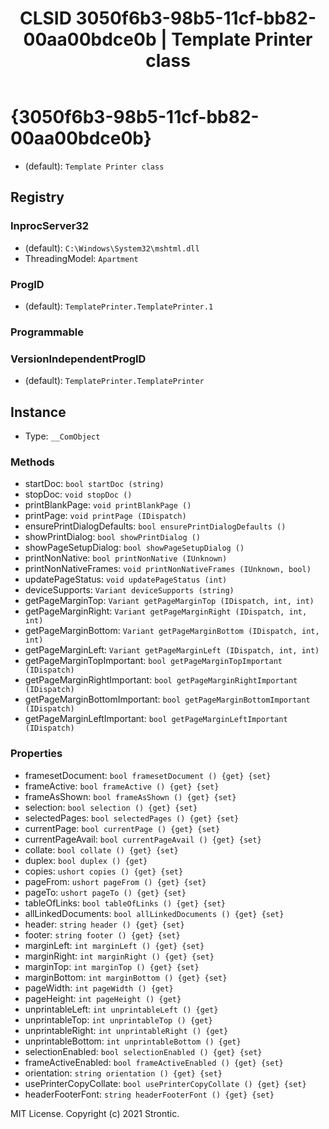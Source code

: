 ﻿---
title: "CLSID 3050f6b3-98b5-11cf-bb82-00aa00bdce0b | Template Printer class"
excerpt: What is COM-Object CLSID 3050f6b3-98b5-11cf-bb82-00aa00bdce0b?
---

# {3050f6b3-98b5-11cf-bb82-00aa00bdce0b}

* (default): `Template Printer class`

## Registry


### InprocServer32

* (default): `C:\Windows\System32\mshtml.dll`
* ThreadingModel: `Apartment`

### ProgID

* (default): `TemplatePrinter.TemplatePrinter.1`

### Programmable


### VersionIndependentProgID

* (default): `TemplatePrinter.TemplatePrinter`

## Instance

* Type: `__ComObject`

### Methods

* startDoc: `bool startDoc (string)`
* stopDoc: `void stopDoc ()`
* printBlankPage: `void printBlankPage ()`
* printPage: `void printPage (IDispatch)`
* ensurePrintDialogDefaults: `bool ensurePrintDialogDefaults ()`
* showPrintDialog: `bool showPrintDialog ()`
* showPageSetupDialog: `bool showPageSetupDialog ()`
* printNonNative: `bool printNonNative (IUnknown)`
* printNonNativeFrames: `void printNonNativeFrames (IUnknown, bool)`
* updatePageStatus: `void updatePageStatus (int)`
* deviceSupports: `Variant deviceSupports (string)`
* getPageMarginTop: `Variant getPageMarginTop (IDispatch, int, int)`
* getPageMarginRight: `Variant getPageMarginRight (IDispatch, int, int)`
* getPageMarginBottom: `Variant getPageMarginBottom (IDispatch, int, int)`
* getPageMarginLeft: `Variant getPageMarginLeft (IDispatch, int, int)`
* getPageMarginTopImportant: `bool getPageMarginTopImportant (IDispatch)`
* getPageMarginRightImportant: `bool getPageMarginRightImportant (IDispatch)`
* getPageMarginBottomImportant: `bool getPageMarginBottomImportant (IDispatch)`
* getPageMarginLeftImportant: `bool getPageMarginLeftImportant (IDispatch)`

### Properties

* framesetDocument: `bool framesetDocument () {get} {set} `
* frameActive: `bool frameActive () {get} {set} `
* frameAsShown: `bool frameAsShown () {get} {set} `
* selection: `bool selection () {get} {set} `
* selectedPages: `bool selectedPages () {get} {set} `
* currentPage: `bool currentPage () {get} {set} `
* currentPageAvail: `bool currentPageAvail () {get} {set} `
* collate: `bool collate () {get} {set} `
* duplex: `bool duplex () {get} `
* copies: `ushort copies () {get} {set} `
* pageFrom: `ushort pageFrom () {get} {set} `
* pageTo: `ushort pageTo () {get} {set} `
* tableOfLinks: `bool tableOfLinks () {get} {set} `
* allLinkedDocuments: `bool allLinkedDocuments () {get} {set} `
* header: `string header () {get} {set} `
* footer: `string footer () {get} {set} `
* marginLeft: `int marginLeft () {get} {set} `
* marginRight: `int marginRight () {get} {set} `
* marginTop: `int marginTop () {get} {set} `
* marginBottom: `int marginBottom () {get} {set} `
* pageWidth: `int pageWidth () {get} `
* pageHeight: `int pageHeight () {get} `
* unprintableLeft: `int unprintableLeft () {get} `
* unprintableTop: `int unprintableTop () {get} `
* unprintableRight: `int unprintableRight () {get} `
* unprintableBottom: `int unprintableBottom () {get} `
* selectionEnabled: `bool selectionEnabled () {get} {set} `
* frameActiveEnabled: `bool frameActiveEnabled () {get} {set} `
* orientation: `string orientation () {get} {set} `
* usePrinterCopyCollate: `bool usePrinterCopyCollate () {get} {set} `
* headerFooterFont: `string headerFooterFont () {get} {set} `

MIT License. Copyright (c) 2021 Strontic.


